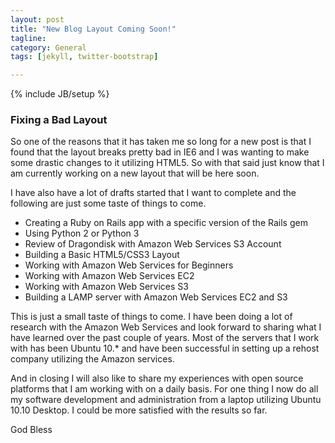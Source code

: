```yaml
---
layout: post
title: "New Blog Layout Coming Soon!"
tagline:
category: General
tags: [jekyll, twitter-bootstrap]

---
```

{% include JB/setup %}

### Fixing a Bad Layout

So one of the reasons that it has taken me so long for a new post is that I 
found that the layout breaks pretty bad in IE6 and I was wanting to make some 
drastic changes to it utilizing HTML5. So with that said just know that I am 
currently working on a new layout that will be here soon.

I have also have a lot of drafts started that I want to complete and the 
following are just some taste of things to come.

* Creating a Ruby on Rails app with a specific version of the Rails gem
* Using Python 2 or Python 3
* Review of Dragondisk with Amazon Web Services S3 Account
* Building a Basic HTML5/CSS3 Layout
* Working with Amazon Web Services for Beginners
* Working with Amazon Web Services EC2
* Working with Amazon Web Services S3
* Building a LAMP server with Amazon Web Services EC2 and S3

This is just a small taste of things to come. I have been doing a lot of 
research with the Amazon Web Services and look forward to sharing what I have 
learned over the past couple of years. Most of the servers that I work with has 
been Ubuntu 10.* and have been successful in setting up a rehost company 
utilizing the Amazon services.

And in closing I will also like to share my experiences with open source 
platforms that I am working with on a daily basis. For one thing I now do all 
my software development and administration from a laptop utilizing Ubuntu 10.10 
Desktop. I could be more satisfied with the results so far.

God Bless
